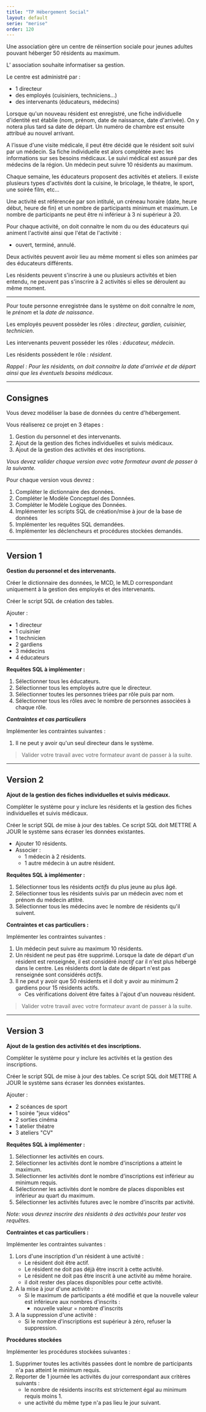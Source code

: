 ```yaml
---
title: "TP Hébergement Social"
layout: default
serie: "merise"
order: 120
---
```



Une association gère un centre de réinsertion sociale pour jeunes adultes pouvant héberger 50 résidents au maximum. 

L’ association souhaite informatiser sa gestion. 

Le centre est administré par :
- 1 directeur
- des employés (cuisiniers, techniciens...)
- des intervenants (éducateurs, médecins)

Lorsque qu'un nouveau résident est enregistré, une fiche individuelle d'identité est établie (nom, prénom, date de naissance, date d'arrivée). On y notera plus tard sa date de départ. Un numéro de chambre est ensuite attribué au nouvel arrivant.  

A l’issue d'une visite médicale, il peut être décidé que le résident soit suivi par un médecin. Sa fiche individuelle est alors complétée avec les informations sur ses besoins médicaux. Le suivi médical est assuré par des médecins de la région. Un médecin peut suivre 10 résidents au maximum. 

Chaque semaine, les éducateurs proposent des activités et ateliers. Il existe plusieurs types d'activités dont la cuisine, le bricolage, le théatre, le sport, une soirée film, etc...

Une activité est référencée par son intitulé, un créneau horaire (date, heure début, heure de fin) et un nombre de participants minimum et maximum. Le nombre de participants ne peut être ni inférieur à 3 ni supérieur à 20.

Pour chaque activité, on doit connaitre le nom du ou des éducateurs qui animent l'activité ainsi que l'état de l'activité : 
- ouvert, terminé, annulé.

Deux activités peuvent avoir lieu au même moment si elles son animées par des éducateurs différents.

Les résidents peuvent s'inscrire à une ou plusieurs activités et bien entendu, ne peuvent pas s'inscrire à 2 activités si elles se déroulent au même moment.

---

Pour toute personne enregistrée dans le système on doit connaître le *nom*, le *prénom* et la *date de naissance*.

Les employés peuvent possèder les rôles : *directeur, gardien, cuisinier, technicien*.

Les intervenants peuvent posséder les rôles : *éducateur, médecin*.

Les résidents possèdent le rôle : *résident*.

*Rappel : Pour les résidents, on doit connaitre la date d'arrivée et de départ ainsi que les éventuels besoins médicaux.*

---




## Consignes

Vous devez modéliser la base de données du centre d'hébergement. 

Vous réaliserez ce projet en 3 étapes : 

1. Gestion du personnel et des intervenants.
2. Ajout de la gestion des fiches individuelles et suivis médicaux.
3. Ajout de la gestion des activités et des inscriptions.

*Vous devez valider chaque version avec votre formateur avant de passer à la suivante.*

Pour chaque version vous devrez :

1. Compléter le dictionnaire des données.
2. Compléter le Modèle Conceptuel des Données.
3. Compléter le Modèle Logique des Données.
4. Implémenter les scripts SQL de création/mise à jour de la base de données
5. Implémenter les requêtes SQL demandées.
6. Implémenter les déclencheurs et procédures stockées demandés.

--- 

## Version 1

**Gestion du personnel et des intervenants.**

Créer le dictionnaire des données, le MCD, le MLD correspondant uniquement à la gestion des employés et des intervenants.

Créer le script SQL de création des tables.

Ajouter :
- 1 directeur
- 1 cuisinier
- 1 technicien
- 2 gardiens
- 3 médecins
- 4 éducateurs

**Requêtes SQL à implémenter :**

1. Sélectionner tous les éducateurs.
2. Sélectionner tous les employés autre que le directeur.
3. Sélectionner toutes les personnes triées par rôle puis par nom.
4. Sélectionner tous les rôles avec le nombre de personnes associées à chaque rôle.

***Contraintes et cas particuliers***

Implémenter les contraintes suivantes :

1. Il ne peut y avoir qu'un seul directeur dans le système.

> Valider votre travail avec votre formateur avant de passer à la suite.

---

## Version 2 

**Ajout de la gestion des fiches individuelles et suivis médicaux.**

Compléter le système pour y inclure les résidents et la gestion des fiches individuelles et suivis médicaux.

Créer le script SQL de mise à jour des tables. Ce script SQL doit METTRE A JOUR le système sans écraser les données existantes.

- Ajouter 10 résidents.
- Associer : 
    - 1 médecin à 2 résidents.
    - 1 autre médecin à un autre résident.

**Requêtes SQL à implémenter :**

1. Sélectionner tous les résidents *actifs* du plus jeune au plus âgé.
2. Sélectionner tous les résidents suivis par un médecin avec nom et prénom du médecin attitré.
3. Sélectionner tous les médecins avec le nombre de résidents qu'il suivent.

**Contraintes et cas particuliers :**

Implémenter les contraintes suivantes :

1. Un médecin peut suivre au maximum 10 résidents.
2. Un résident ne peut pas être supprimé. Lorsque la date de départ d'un résident est renseignée, il est considéré *inactif* car il n'est plus hébergé dans le centre. Les résidents dont la date de départ n'est pas renseignée sont considérés *actifs*.
2. Il ne peut y avoir que 50 résidents et il doit y avoir au minimum 2 gardiens pour 15 résidents actifs.
    - Ces vérifications doivent être faites à l'ajout d'un nouveau résident.

> Valider votre travail avec votre formateur avant de passer à la suite.

---

## Version 3

**Ajout de la gestion des activités et des inscriptions.**

Compléter le système pour y inclure les activités et la gestion des inscriptions.

Créer le script SQL de mise à jour des tables. Ce script SQL doit METTRE A JOUR le système sans écraser les données existantes.

Ajouter :
- 2 scéances de sport
- 1 soirée "jeux vidéos"
- 2 sorties cinéma
- 1 atelier théatre
- 3 ateliers "CV"


**Requêtes SQL à implémenter :**

1. Sélectionner les activités en cours.
2. Sélectionner les activités dont le nombre d'inscriptions a atteint le maximum.
3. Sélectionner les activités dont le nombre d'inscriptions est inférieur au minimum requis.
4. Sélectionner les activités dont le nombre de places disponibles est inférieur au quart du maximum.
5. Sélectionner les activités futures avec le nombre d'inscrits par activité.

*Note: vous devrez inscrire des résidents à des activités pour tester vos requêtes.*

**Contraintes et cas particuliers :**

Implémenter les contraintes suivantes :

1. Lors d'une inscription d'un résident à une activité :
    - Le résident doit être actif.
    - Le résident ne doit pas déjà être inscrit à cette activité.
    - Le résident ne doit pas être inscrit à une activité au même horaire.
    - il doit rester des places disponibles pour cette activité.
2. A la mise à jour d'une activité : 
    - Si le maximum de participants a été modifié et que la nouvelle valeur est inférieure aux nombres d'inscrits :
        - nouvelle valeur = nombre d'inscrits
3. A la suppression d'une activité :
    - Si le nombre d'inscriptions est supérieur à zéro, refuser la suppression.

**Procédures stockées**

Implémenter les procédures stockées suivantes :

1. Supprimer toutes les activités passées dont le nombre de participants n'a pas atteint le minimum requis.
2. Reporter de 1 journée les activités du jour correspondant aux critères suivants :
    - le nombre de résidents inscrits est strictement égal au minimum requis moins 1. 
    - une activité du même type n'a pas lieu le jour suivant.

